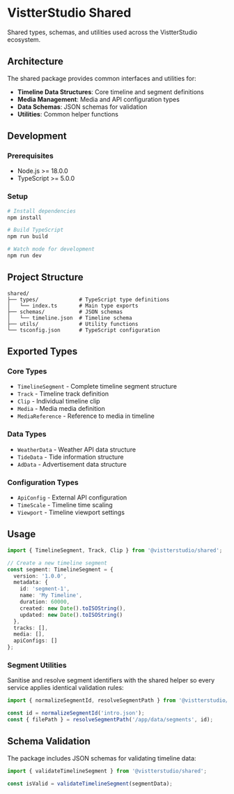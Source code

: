 # VistterStudio Shared

Shared types, schemas, and utilities used across the VistterStudio ecosystem.

## Architecture

The shared package provides common interfaces and utilities for:

- **Timeline Data Structures**: Core timeline and segment definitions
- **Media Management**: Media and API configuration types
- **Data Schemas**: JSON schemas for validation
- **Utilities**: Common helper functions

## Development

### Prerequisites

- Node.js >= 18.0.0
- TypeScript >= 5.0.0

### Setup

```bash
# Install dependencies
npm install

# Build TypeScript
npm run build

# Watch mode for development
npm run dev
```

## Project Structure

```
shared/
├── types/             # TypeScript type definitions
│   └── index.ts       # Main type exports
├── schemas/           # JSON schemas
│   └── timeline.json  # Timeline schema
├── utils/             # Utility functions
└── tsconfig.json      # TypeScript configuration
```

## Exported Types

### Core Types

- `TimelineSegment` - Complete timeline segment structure
- `Track` - Timeline track definition
- `Clip` - Individual timeline clip
- `Media` - Media media definition
- `MediaReference` - Reference to media in timeline

### Data Types

- `WeatherData` - Weather API data structure
- `TideData` - Tide information structure
- `AdData` - Advertisement data structure

### Configuration Types

- `ApiConfig` - External API configuration
- `TimeScale` - Timeline time scaling
- `Viewport` - Timeline viewport settings

## Usage

```typescript
import { TimelineSegment, Track, Clip } from '@vistterstudio/shared';

// Create a new timeline segment
const segment: TimelineSegment = {
  version: '1.0.0',
  metadata: {
    id: 'segment-1',
    name: 'My Timeline',
    duration: 60000,
    created: new Date().toISOString(),
    updated: new Date().toISOString()
  },
  tracks: [],
  media: [],
  apiConfigs: []
};
```

### Segment Utilities

Sanitise and resolve segment identifiers with the shared helper so every service applies identical validation rules:

```typescript
import { normalizeSegmentId, resolveSegmentPath } from '@vistterstudio/shared/utils/segments';

const id = normalizeSegmentId('intro.json');
const { filePath } = resolveSegmentPath('/app/data/segments', id);
```

## Schema Validation

The package includes JSON schemas for validating timeline data:

```typescript
import { validateTimelineSegment } from '@vistterstudio/shared';

const isValid = validateTimelineSegment(segmentData);
```